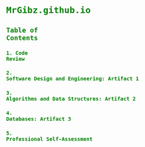 # <code style="color : green">MrGibz.github.io</code>

## <code style="color : green">Table of Contents</code>

### <code style="color : green">1. Code Review</code>
### <code style="color : green">2. Software Design and Engineering: Artifact 1</code>
### <code style="color : green">3. Algorithms and Data Structures: Artifact 2</code>
### <code style="color : green">4. Databases: Artifact 3</code>
### <code style="color : green">5. Professional Self-Assessment</code>
